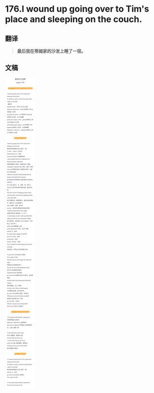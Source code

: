 # 176.I wound up going over to Tim's place and sleeping on the couch.

## 翻译

> **最后我在蒂姆家的沙发上睡了一宿。**

## 文稿

![](img/176.jpg)

